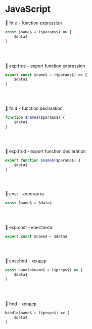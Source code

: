 # JavaScript

🔹 fn:e - function expression
```typescript
const $name$ = ($params$) => {
    $data$
}
```

<br><br>

🔹 exp:fn:e - export function expression
```typescript
export const $name$ = ($params$) => {
    $data$
}
```

<br><br>

🔹 fn:d - function declaration
```typescript
function $name$($params$) {
    $data$
}
```

<br><br>

🔹 exp:fn:d - export function declaration
```typescript
export function $name$($params$) {
    $data$
}
```

<br><br>

🔹 cnst - константа
```typescript
const $name$ = $data$
```

<br><br>

🔹 exp:cnst - константа
```typescript
export const $name$ = $data$
```

<br><br>

🔹 cnst:hnd - хендер
```typescript
const handle$name$ = ($props$) => {
    $data$
}
```

<br><br>

🔹 hnd - хендер
```typescript
handle$name$ = ($props$) => {
    $data$
}
```